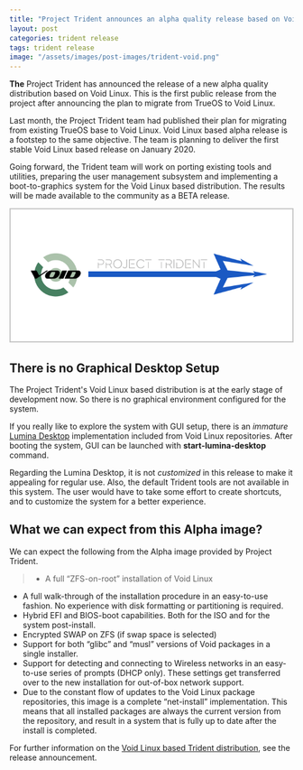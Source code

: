 ```yaml
---
title: "Project Trident announces an alpha quality release based on Void Linux"
layout: post
categories: trident release
tags: trident release
image: "/assets/images/post-images/trident-void.png"
---
```


**The** Project Trident has announced the release of a new alpha quality distribution based on Void Linux. This is the first public release from the project after announcing the plan to migrate from TrueOS to Void Linux.

Last month, the Project Trident team had published their plan for migrating from existing TrueOS base to Void Linux. Void Linux based alpha release is a footstep to the same objective. The team is planning to deliver the first stable Void Linux based release on January 2020.

Going forward, the Trident team will work on porting existing tools and utilities, preparing the user management subsystem and implementing a boot-to-graphics system for the Void Linux based distribution. The results will be made available to the community as a BETA release.

![Void Linux based Trident banner](/assets/images/post-images/trident-void.png)

## There is no Graphical Desktop Setup
The Project Trident's Void Linux based distribution is at the early stage of development now. So there is no graphical environment configured for the system.

If you really like to explore the system with GUI setup, there is an *immature* [Lumina Desktop](/desktop/lumina) implementation included from Void Linux repositories. After booting the system, GUI can be launched with **start-lumina-desktop** command.

Regarding the Lumina Desktop, it is not *customized* in this release to make it appealing for regular use. Also, the default Trident tools are not available in this system. The user would have to take some effort to create shortcuts, and to customize the system for a better experience.

## What we can expect from this Alpha image?
We can expect the following from the Alpha image provided by Project Trident.
> - A full “ZFS-on-root” installation of Void Linux
- A full walk-through of the installation procedure in an easy-to-use fashion. No experience with disk formatting or partitioning is required.
- Hybrid EFI and BIOS-boot capabilities. Both for the ISO and for the system post-install.
- Encrypted SWAP on ZFS (if swap space is selected)
- Support for both “glibc” and “musl” versions of Void packages in a single installer.
- Support for detecting and connecting to Wireless networks in an easy-to-use series of prompts (DHCP only). These settings get transferred over to the new installation for out-of-box network support.
- Due to the constant flow of updates to the Void Linux package repositories, this image is a complete “net-install” implementation. This means that all installed packages are always the current version from the repository, and result in a system that is fully up to date after the install is completed.

For further information on the [Void Linux based Trident distribution](https://project-trident.org/post/void-alpha-available/), see the release announcement.